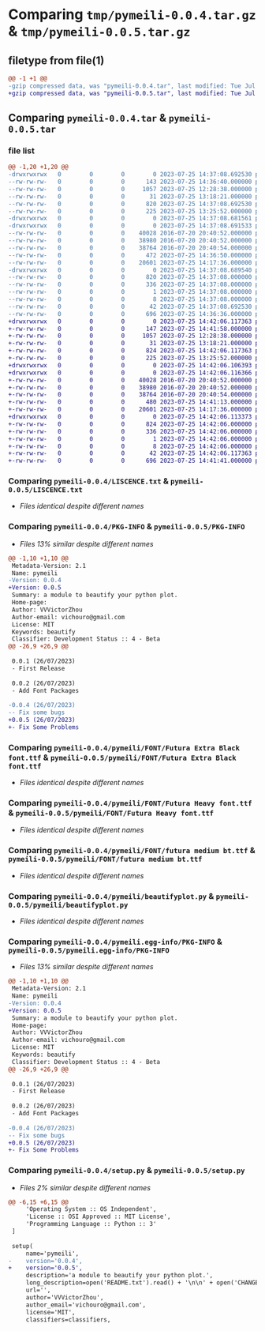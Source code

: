 # Comparing `tmp/pymeili-0.0.4.tar.gz` & `tmp/pymeili-0.0.5.tar.gz`

## filetype from file(1)

```diff
@@ -1 +1 @@
-gzip compressed data, was "pymeili-0.0.4.tar", last modified: Tue Jul 25 14:37:08 2023, max compression
+gzip compressed data, was "pymeili-0.0.5.tar", last modified: Tue Jul 25 14:42:06 2023, max compression
```

## Comparing `pymeili-0.0.4.tar` & `pymeili-0.0.5.tar`

### file list

```diff
@@ -1,20 +1,20 @@
-drwxrwxrwx   0        0        0        0 2023-07-25 14:37:08.692530 pymeili-0.0.4/
--rw-rw-rw-   0        0        0      143 2023-07-25 14:36:40.000000 pymeili-0.0.4/CHANGELOG.txt
--rw-rw-rw-   0        0        0     1057 2023-07-25 12:28:38.000000 pymeili-0.0.4/LISCENCE.txt
--rw-rw-rw-   0        0        0       31 2023-07-25 13:18:21.000000 pymeili-0.0.4/MANIFEST.in
--rw-rw-rw-   0        0        0      820 2023-07-25 14:37:08.692530 pymeili-0.0.4/PKG-INFO
--rw-rw-rw-   0        0        0      225 2023-07-25 13:25:52.000000 pymeili-0.0.4/README.txt
-drwxrwxrwx   0        0        0        0 2023-07-25 14:37:08.681561 pymeili-0.0.4/pymeili/
-drwxrwxrwx   0        0        0        0 2023-07-25 14:37:08.691533 pymeili-0.0.4/pymeili/FONT/
--rw-rw-rw-   0        0        0    40028 2016-07-20 20:40:52.000000 pymeili-0.0.4/pymeili/FONT/Futura Extra Black font.ttf
--rw-rw-rw-   0        0        0    38980 2016-07-20 20:40:52.000000 pymeili-0.0.4/pymeili/FONT/Futura Heavy font.ttf
--rw-rw-rw-   0        0        0    38764 2016-07-20 20:40:54.000000 pymeili-0.0.4/pymeili/FONT/futura medium bt.ttf
--rw-rw-rw-   0        0        0      472 2023-07-25 14:36:50.000000 pymeili-0.0.4/pymeili/__init__.py
--rw-rw-rw-   0        0        0    20601 2023-07-25 14:17:36.000000 pymeili-0.0.4/pymeili/beautifyplot.py
-drwxrwxrwx   0        0        0        0 2023-07-25 14:37:08.689540 pymeili-0.0.4/pymeili.egg-info/
--rw-rw-rw-   0        0        0      820 2023-07-25 14:37:08.000000 pymeili-0.0.4/pymeili.egg-info/PKG-INFO
--rw-rw-rw-   0        0        0      336 2023-07-25 14:37:08.000000 pymeili-0.0.4/pymeili.egg-info/SOURCES.txt
--rw-rw-rw-   0        0        0        1 2023-07-25 14:37:08.000000 pymeili-0.0.4/pymeili.egg-info/dependency_links.txt
--rw-rw-rw-   0        0        0        8 2023-07-25 14:37:08.000000 pymeili-0.0.4/pymeili.egg-info/top_level.txt
--rw-rw-rw-   0        0        0       42 2023-07-25 14:37:08.692530 pymeili-0.0.4/setup.cfg
--rw-rw-rw-   0        0        0      696 2023-07-25 14:36:36.000000 pymeili-0.0.4/setup.py
+drwxrwxrwx   0        0        0        0 2023-07-25 14:42:06.117363 pymeili-0.0.5/
+-rw-rw-rw-   0        0        0      147 2023-07-25 14:41:58.000000 pymeili-0.0.5/CHANGELOG.txt
+-rw-rw-rw-   0        0        0     1057 2023-07-25 12:28:38.000000 pymeili-0.0.5/LISCENCE.txt
+-rw-rw-rw-   0        0        0       31 2023-07-25 13:18:21.000000 pymeili-0.0.5/MANIFEST.in
+-rw-rw-rw-   0        0        0      824 2023-07-25 14:42:06.117363 pymeili-0.0.5/PKG-INFO
+-rw-rw-rw-   0        0        0      225 2023-07-25 13:25:52.000000 pymeili-0.0.5/README.txt
+drwxrwxrwx   0        0        0        0 2023-07-25 14:42:06.106393 pymeili-0.0.5/pymeili/
+drwxrwxrwx   0        0        0        0 2023-07-25 14:42:06.116366 pymeili-0.0.5/pymeili/FONT/
+-rw-rw-rw-   0        0        0    40028 2016-07-20 20:40:52.000000 pymeili-0.0.5/pymeili/FONT/Futura Extra Black font.ttf
+-rw-rw-rw-   0        0        0    38980 2016-07-20 20:40:52.000000 pymeili-0.0.5/pymeili/FONT/Futura Heavy font.ttf
+-rw-rw-rw-   0        0        0    38764 2016-07-20 20:40:54.000000 pymeili-0.0.5/pymeili/FONT/futura medium bt.ttf
+-rw-rw-rw-   0        0        0      480 2023-07-25 14:41:13.000000 pymeili-0.0.5/pymeili/__init__.py
+-rw-rw-rw-   0        0        0    20601 2023-07-25 14:17:36.000000 pymeili-0.0.5/pymeili/beautifyplot.py
+drwxrwxrwx   0        0        0        0 2023-07-25 14:42:06.113373 pymeili-0.0.5/pymeili.egg-info/
+-rw-rw-rw-   0        0        0      824 2023-07-25 14:42:06.000000 pymeili-0.0.5/pymeili.egg-info/PKG-INFO
+-rw-rw-rw-   0        0        0      336 2023-07-25 14:42:06.000000 pymeili-0.0.5/pymeili.egg-info/SOURCES.txt
+-rw-rw-rw-   0        0        0        1 2023-07-25 14:42:06.000000 pymeili-0.0.5/pymeili.egg-info/dependency_links.txt
+-rw-rw-rw-   0        0        0        8 2023-07-25 14:42:06.000000 pymeili-0.0.5/pymeili.egg-info/top_level.txt
+-rw-rw-rw-   0        0        0       42 2023-07-25 14:42:06.117363 pymeili-0.0.5/setup.cfg
+-rw-rw-rw-   0        0        0      696 2023-07-25 14:41:41.000000 pymeili-0.0.5/setup.py
```

### Comparing `pymeili-0.0.4/LISCENCE.txt` & `pymeili-0.0.5/LISCENCE.txt`

 * *Files identical despite different names*

### Comparing `pymeili-0.0.4/PKG-INFO` & `pymeili-0.0.5/PKG-INFO`

 * *Files 13% similar despite different names*

```diff
@@ -1,10 +1,10 @@
 Metadata-Version: 2.1
 Name: pymeili
-Version: 0.0.4
+Version: 0.0.5
 Summary: a module to beautify your python plot.
 Home-page: 
 Author: VVVictorZhou
 Author-email: vichouro@gmail.com
 License: MIT
 Keywords: beautify
 Classifier: Development Status :: 4 - Beta
@@ -26,9 +26,9 @@
 
 0.0.1 (26/07/2023)
 - First Release
 
 0.0.2 (26/07/2023)
 - Add Font Packages
 
-0.0.4 (26/07/2023)
-- Fix some bugs
+0.0.5 (26/07/2023)
+- Fix Some Problems
```

### Comparing `pymeili-0.0.4/pymeili/FONT/Futura Extra Black font.ttf` & `pymeili-0.0.5/pymeili/FONT/Futura Extra Black font.ttf`

 * *Files identical despite different names*

### Comparing `pymeili-0.0.4/pymeili/FONT/Futura Heavy font.ttf` & `pymeili-0.0.5/pymeili/FONT/Futura Heavy font.ttf`

 * *Files identical despite different names*

### Comparing `pymeili-0.0.4/pymeili/FONT/futura medium bt.ttf` & `pymeili-0.0.5/pymeili/FONT/futura medium bt.ttf`

 * *Files identical despite different names*

### Comparing `pymeili-0.0.4/pymeili/beautifyplot.py` & `pymeili-0.0.5/pymeili/beautifyplot.py`

 * *Files identical despite different names*

### Comparing `pymeili-0.0.4/pymeili.egg-info/PKG-INFO` & `pymeili-0.0.5/pymeili.egg-info/PKG-INFO`

 * *Files 13% similar despite different names*

```diff
@@ -1,10 +1,10 @@
 Metadata-Version: 2.1
 Name: pymeili
-Version: 0.0.4
+Version: 0.0.5
 Summary: a module to beautify your python plot.
 Home-page: 
 Author: VVVictorZhou
 Author-email: vichouro@gmail.com
 License: MIT
 Keywords: beautify
 Classifier: Development Status :: 4 - Beta
@@ -26,9 +26,9 @@
 
 0.0.1 (26/07/2023)
 - First Release
 
 0.0.2 (26/07/2023)
 - Add Font Packages
 
-0.0.4 (26/07/2023)
-- Fix some bugs
+0.0.5 (26/07/2023)
+- Fix Some Problems
```

### Comparing `pymeili-0.0.4/setup.py` & `pymeili-0.0.5/setup.py`

 * *Files 2% similar despite different names*

```diff
@@ -6,15 +6,15 @@
     'Operating System :: OS Independent',
     'License :: OSI Approved :: MIT License',
     'Programming Language :: Python :: 3'
 ]
 
 setup(
     name='pymeili',
-    version='0.0.4',
+    version='0.0.5',
     description='a module to beautify your python plot.',
     long_description=open('README.txt').read() + '\n\n' + open('CHANGELOG.txt').read(),
     url='',
     author='VVVictorZhou',
     author_email='vichouro@gmail.com',
     license='MIT',
     classifiers=classifiers,
```


